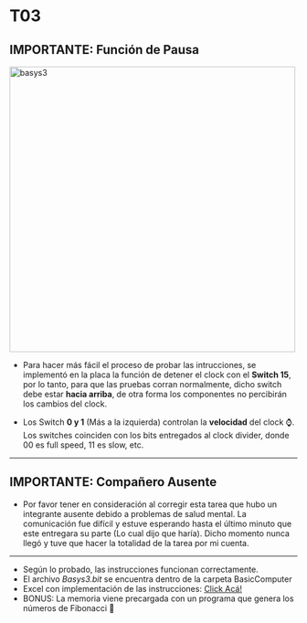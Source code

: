 # T03

## IMPORTANTE: Función de Pausa

<img src="https://i.imgur.com/2T2tG72.jpg" alt="basys3" width="500"/>

* Para hacer más fácil el proceso de probar las intrucciones, se implementó en la placa la función de detener el clock con el **Switch 15**, por lo tanto, para que las pruebas corran normalmente, dicho switch debe estar **hacia arriba**, de otra forma los componentes no percibirán los cambios del clock.

* Los Switch **0 y 1** (Más a la izquierda) controlan la **velocidad** del clock :watch:. Los switches coinciden con los bits entregados al clock divider, donde 00 es full speed, 11 es slow, etc.

---

## IMPORTANTE: Compañero Ausente

* Por favor tener en consideración al corregir esta tarea que hubo un integrante ausente debido a problemas de salud mental. La comunicación fue difícil y estuve esperando hasta el último minuto que este entregara su parte (Lo cual dijo que haría). Dicho momento nunca llegó y tuve que hacer la totalidad de la tarea por mi cuenta.

---

* Según lo probado, las instrucciones funcionan correctamente.
* El archivo *Basys3.bit* se encuentra dentro de la carpeta BasicComputer
* Excel con implementación de las instrucciones: [Click Acá!](https://docs.google.com/spreadsheets/d/1uHYfCHvhTSRLatBmvcJ3sPncm_uHK0un8heEOjiR2do/edit?usp=sharing)
* BONUS: La memoria viene precargada con un programa que genera los números de Fibonacci :100:




